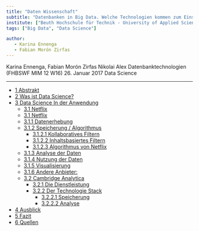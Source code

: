 ```yaml
---
title: "Daten Wissenschaft"
subtitle: "Datenbanken in Big Data. Welche Technologien kommen zum Einsatz?"
institute: ["Beuth Hochschule für Technik - University of Applied Sciences", "Fachhochschule Lübeck - University of Applied Sciences"]
tags: ["Big Data", "Data Science"]

author:
   - Karina Ennenga 
   - Fabian Morón Zirfas
---
```


Karina Ennenga, Fabian Morón Zirfas
Nikolai Alex
Datenbanktechnologien (FHBSWF MIM 12 W16)
26. Januar 2017
Data Science 

----

- [1 Abstrakt](#1-abstrakt)
- [2 Was ist Data Science?](#2-was-ist-data-science)
- [3 Data Science In der Anwendung](#3-data-science-in-der-anwendung)
  * [3.1 Netflix](#31-netflix)
  * [3.1 Netflix](#31-netflix-1)
  * [3.1.1 Datenerhebung](#311-datenerhebung)
  * [3.1.2 Speicherung / Algorithmus](#312-speicherung--algorithmus)
    + [3.1.2.1 Kollaboratives Filtern](#3121-kollaboratives-filtern)
    + [3.1.2.2 Inhaltsbasiertes Filtern](#3122-inhaltsbasiertes-filtern)
    + [3.1.2.3 Algorithmus von Netflix](#3123-algorithmus-von-netflix)
  * [3.1.3 Analyse der Daten](#313-analyse-der-daten)
  * [3.1.4 Nutzung der Daten](#314-nutzung-der-daten)
  * [3.1.5 Visualisierung](#315-visualisierung)
  * [3.1.6 Andere Anbieter:](#316-andere-anbieter)
  * [3.2 Cambridge Analytica](#32-cambridge-analytica)
    + [3.2.1 Die Dienstleistung](#321-die-dienstleistung)
    + [3.2.2 Der Technologie Stack](#322-der-technologie-stack)
      - [3.2.2.1 Speicherung](#3221-speicherung)
      - [3.2.2.2 Analyse](#3222-analyse)
- [4 Ausblick](#4-ausblick)
- [5 Fazit](#5-fazit)
- [6 Quellen](#6-quellen)